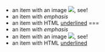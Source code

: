 - an item with an image ![](image.png), see!
- an item with _emphasis_
- an item with HTML <u>underlined</u>
===
- an item with _emphasis_
- an item with an image ![](image.png), see!
- an item with HTML <u>underlined</u>

